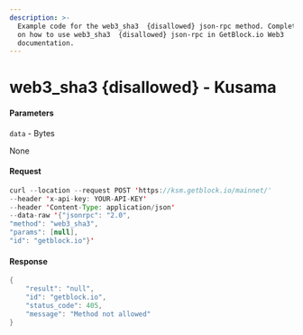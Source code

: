 ```yaml
---
description: >-
  Example code for the web3_sha3  {disallowed} json-rpc method. Сomplete guide
  on how to use web3_sha3  {disallowed} json-rpc in GetBlock.io Web3
  documentation.
---
```


# web3\_sha3 {disallowed} - Kusama

#### Parameters

`data` - Bytes

None

#### Request

```java
curl --location --request POST 'https://ksm.getblock.io/mainnet/' 
--header 'x-api-key: YOUR-API-KEY' 
--header 'Content-Type: application/json' 
--data-raw '{"jsonrpc": "2.0",
"method": "web3_sha3",
"params": [null],
"id": "getblock.io"}'
```

#### Response

```java
{
    "result": "null",
    "id": "getblock.io",
    "status_code": 405,
    "message": "Method not allowed"
}
```
